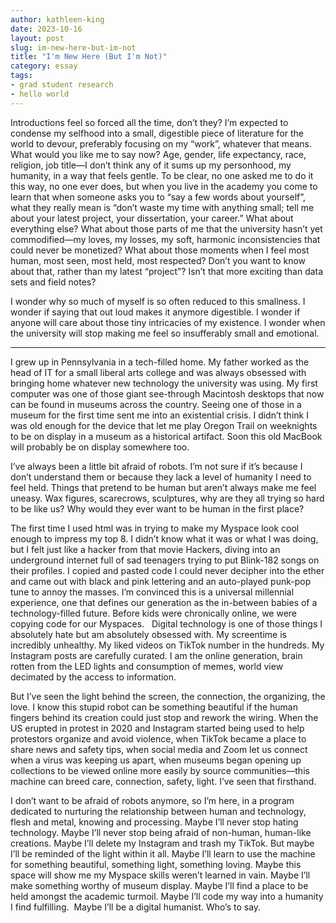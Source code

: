```yaml
---
author: kathleen-king
date: 2023-10-16
layout: post
slug: im-new-here-but-im-not
title: "I'm New Here (But I'm Not)"
category: essay
tags:
- grad student research
- hello world
---
```


Introductions feel so forced all the time, don’t they? I’m expected to condense my selfhood into a small, digestible piece of literature for the world to devour, preferably focusing on my “work”, whatever that means. What would you like me to say now? Age, gender, life expectancy, race, religion, job title—I don’t think any of it sums up my personhood, my humanity, in a way that feels gentle. To be clear, no one asked me to do it this way, no one ever does, but when you live in the academy you come to learn that when someone asks you to “say a few words about yourself”, what they really mean is “don’t waste my time with anything small; tell me about your latest project, your dissertation, your career.” What about everything else? What about those parts of me that the university hasn’t yet commodified—my loves, my losses, my soft, harmonic inconsistencies that could never be monetized? What about those moments when I feel most human, most seen, most held, most respected? Don’t you want to know about that, rather than my latest “project”? Isn’t that more exciting than data sets and field notes? 

I wonder why so much of myself is so often reduced to this smallness. I wonder if saying that out loud makes it anymore digestible. I wonder if anyone will care about those tiny intricacies of my existence. I wonder when the university will stop making me feel so insufferably small and emotional.

---

I grew up in Pennsylvania in a tech-filled home. My father worked as the head of IT for a small liberal arts college and was always obsessed with bringing home whatever new technology the university was using. My first computer was one of those giant see-through Macintosh desktops that now can be found in museums across the country. Seeing one of those in a museum for the first time sent me into an existential crisis. I didn’t think I was old enough for the device that let me play Oregon Trail on weeknights to be on display in a museum as a historical artifact. Soon this old MacBook will probably be on display somewhere too.

I’ve always been a little bit afraid of robots. I’m not sure if it’s because I don’t understand them or because they lack a level of humanity I need to feel held. Things that pretend to be human but aren’t always make me feel uneasy. Wax figures, scarecrows, sculptures, why are they all trying so hard to be like us? Why would they ever want to be human in the first place?

The first time I used html was in trying to make my Myspace look cool enough to impress my top 8. I didn’t know what it was or what I was doing, but I felt just like a hacker from that movie Hackers, diving into an underground internet full of sad teenagers trying to put Blink-182 songs on their profiles. I copied and pasted code I could never decipher into the ether and came out with black and pink lettering and an auto-played punk-pop tune to annoy the masses. I’m convinced this is a universal millennial experience, one that defines our generation as the in-between babies of a technology-filled future. Before kids were chronically online, we were copying code for our Myspaces.
 
Digital technology is one of those things I absolutely hate but am absolutely obsessed with. My screentime is incredibly unhealthy. My liked videos on TikTok number in the hundreds. My Instagram posts are carefully curated. I am the online generation, brain rotten from the LED lights and consumption of memes, world view decimated by the access to information.

But I’ve seen the light behind the screen, the connection, the organizing, the love. I know this stupid robot can be something beautiful if the human fingers behind its creation could just stop and rework the wiring. When the US erupted in protest in 2020 and Instagram started being used to help protestors organize and avoid violence, when TikTok became a place to share news and safety tips, when social media and Zoom let us connect when a virus was keeping us apart, when museums began opening up collections to be viewed online more easily by source communities—this machine can breed care, connection, safety, light. I’ve seen that firsthand.

I don’t want to be afraid of robots anymore, so I’m here, in a program dedicated to nurturing the relationship between human and technology, flesh and metal, knowing and processing. Maybe I’ll never stop hating technology. Maybe I’ll never stop being afraid of non-human, human-like creations. Maybe I’ll delete my Instagram and trash my TikTok. But maybe I’ll be reminded of the light within it all. Maybe I’ll learn to use the machine for something beautiful, something light, something loving. Maybe this space will show me my Myspace skills weren’t learned in vain. Maybe I’ll make something worthy of museum display. Maybe I’ll find a place to be held amongst the academic turmoil. Maybe I’ll code my way into a humanity I find fulfilling.  Maybe I’ll be a digital humanist. Who’s to say. 